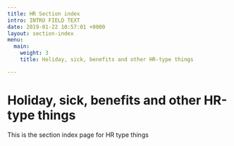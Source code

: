 ```yaml
---
title: HR Section index
intro: INTRO FIELD TEXT
date: 2019-01-22 10:57:01 +0000
layout: section-index
menu:
  main:
    weight: 3
    title: Holiday, sick, benefits and other HR-type things

---
```

# Holiday, sick, benefits and other HR-type things

This is the section index page for HR type things